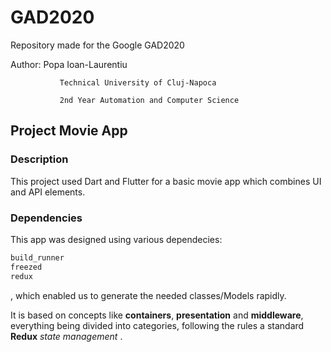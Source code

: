 # GAD2020
Repository made for the Google GAD2020

Author:  Popa Ioan-Laurentiu

               Technical University of Cluj-Napoca

               2nd Year Automation and Computer Science


## Project Movie App

### Description
This project used Dart and Flutter for a basic movie app which combines UI and API elements.

### Dependencies

This app was designed using various dependecies:

```dart
build_runner
freezed
redux
```

, which enabled us to generate the needed classes/Models rapidly.


It is based on concepts like **containers**, **presentation** and **middleware**, everything being divided into categories, 
following the rules a standard **Redux** *state management* .


